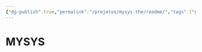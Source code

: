 ```yaml
---
{"dg-publish":true,"permalink":"/projetos/mysys-the/readme/","tags":["gardenEntry"]}
---
```



# MYSYS